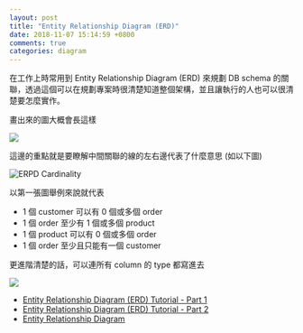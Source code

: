 ```yaml
---
layout: post
title: "Entity Relationship Diagram (ERD)"
date: 2018-11-07 15:14:59 +0800
comments: true
categories: diagram
---
```


在工作上時常用到 Entity Relationship Diagram (ERD) 來規劃 DB schema 的關聯，透過這個可以在規劃專案時很清楚知道整個架構，並且讓執行的人也可以很清楚要怎麼實作。

<!-- more -->

畫出來的圖大概會長這樣

![](https://i.imgur.com/aGA5DHb.png)

這邊的重點就是要瞭解中間關聯的線的左右邊代表了什麼意思 (如以下圖)

![ERPD Cardinality](https://d2slcw3kip6qmk.cloudfront.net/marketing/pages/chart/erd-symbols/ERD-Notation.PNG)

以第一張圖舉例來說就代表

* 1 個 customer 可以有 0 個或多個 order
* 1 個 order 至少有 1 個或多個 product
* 1 個 product 可以有 0 個或多個 order
* 1 個 order 至少且只能有一個 customer

更進階清楚的話，可以連所有 column 的 type 都寫進去

![](https://i.imgur.com/KBUmyAK.png)

* [Entity Relationship Diagram (ERD) Tutorial - Part 1](https://www.youtube.com/watch?v=QpdhBUYk7Kk)
* [Entity Relationship Diagram (ERD) Tutorial - Part 2](https://www.youtube.com/watch?v=-CuY5ADwn24)
* [Entity Relationship Diagram](https://www.smartdraw.com/entity-relationship-diagram/)
